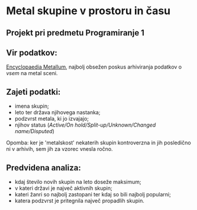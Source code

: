 # Metal skupine v prostoru in času
## Projekt pri predmetu Programiranje 1
## Vir podatkov: 
[Encyclopaedia Metallum](http://www.metal-archives.com/), najbolj obsežen poskus arhiviranja podatkov o _vsem_ na metal sceni.
## Zajeti podatki: 
* imena skupin;
* leto ter država njihovega nastanka;
* podzvrst metala, ki jo izvajajo;
* njihov status (*Active/On hold/Split-up/Unknown/Changed name/Disputed*)

Opomba: ker je 'metalskost' nekaterih skupin kontroverzna in jih posledično ni v arhivih, sem jih za vzorec vnesla ročno.

## Predvidena analiza:
* kdaj število novih skupin na leto doseže maksimum;
* v kateri državi je največ aktivnih skupin;
* kateri žanri so najbolj zastopani ter kdaj so bili najbolj popularni;
* katera podzvrst je pritegnila največ propadlih skupin.
